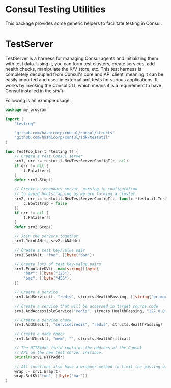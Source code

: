 Consul Testing Utilities
========================

This package provides some generic helpers to facilitate testing in Consul.

TestServer
==========

TestServer is a harness for managing Consul agents and initializing them with
test data. Using it, you can form test clusters, create services, add health
checks, manipulate the K/V store, etc. This test harness is completely decoupled
from Consul's core and API client, meaning it can be easily imported and used in
external unit tests for various applications. It works by invoking the Consul
CLI, which means it is a requirement to have Consul installed in the `$PATH`.

Following is an example usage:

```go
package my_program

import (
    "testing"

    "github.com/hashicorp/consul/consul/structs"
    "github.com/hashicorp/consul/sdk/testutil"
)

func TestFoo_bar(t *testing.T) {
    // Create a test Consul server
    srv1, err := testutil.NewTestServerConfigT(t, nil)
    if err != nil {
        t.Fatal(err)
    }
    defer srv1.Stop()

    // Create a secondary server, passing in configuration
    // to avoid bootstrapping as we are forming a cluster.
    srv2, err := testutil.NewTestServerConfigT(t, func(c *testutil.TestServerConfig) {
        c.Bootstrap = false
    })
    if err != nil {
        t.Fatal(err)
    }
    defer srv2.Stop()

    // Join the servers together
    srv1.JoinLAN(t, srv2.LANAddr)

    // Create a test key/value pair
    srv1.SetKV(t, "foo", []byte("bar"))

    // Create lots of test key/value pairs
    srv1.PopulateKV(t, map[string][]byte{
        "bar": []byte("123"),
        "baz": []byte("456"),
    })

    // Create a service
    srv1.AddService(t, "redis", structs.HealthPassing, []string{"primary"})

    // Create a service that will be accessed in target source code
    srv1.AddAccessibleService("redis", structs.HealthPassing, "127.0.0.1", 6379, []string{"primary"})

    // Create a service check
    srv1.AddCheck(t, "service:redis", "redis", structs.HealthPassing)

    // Create a node check
    srv1.AddCheck(t, "mem", "", structs.HealthCritical)

    // The HTTPAddr field contains the address of the Consul
    // API on the new test server instance.
    println(srv1.HTTPAddr)

    // All functions also have a wrapper method to limit the passing of "t"
    wrap := srv1.Wrap(t)
    wrap.SetKV("foo", []byte("bar"))
}
```
